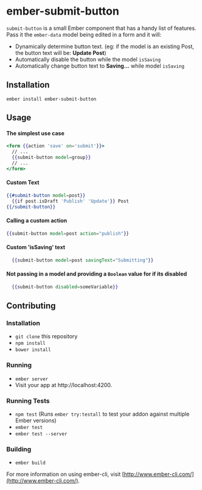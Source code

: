 # ember-submit-button

`submit-button` is a small Ember component that has a handy list of features. Pass it the `ember-data` model being edited in a form and it will:

* Dynamically determine button text. (eg: if the model is an existing Post, the button text will be: **Update Post**)
* Automatically disable the button while the model `isSaving`
* Automatically change button text to **Saving...** while model `isSaving`

## Installation

```
ember install ember-submit-button
```

## Usage

#### The simplest use case
```hbs
<form {{action 'save' on='submit'}}>
  // ...
  {{submit-button model=group}}
  // ...
</form>
```

#### Custom Text
```hbs
{{#submit-button model=post}}
  {{if post.isDraft 'Publish' 'Update'}} Post
{{/submit-button}}
```

#### Calling a custom action
```hbs
{{submit-button model=post action="publish"}}
```

#### Custom 'isSaving' text
```hbs
  {{submit-button model=post savingText="Submitting"}}
```

#### Not passing in a model and providing a `Boolean` value for if its disabled
```hbs
  {{submit-button disabled=someVariable}}
```

## Contributing

### Installation

* `git clone` this repository
* `npm install`
* `bower install`

### Running

* `ember server`
* Visit your app at http://localhost:4200.

### Running Tests

* `npm test` (Runs `ember try:testall` to test your addon against multiple Ember versions)
* `ember test`
* `ember test --server`

### Building

* `ember build`

For more information on using ember-cli, visit [http://www.ember-cli.com/](http://www.ember-cli.com/).
